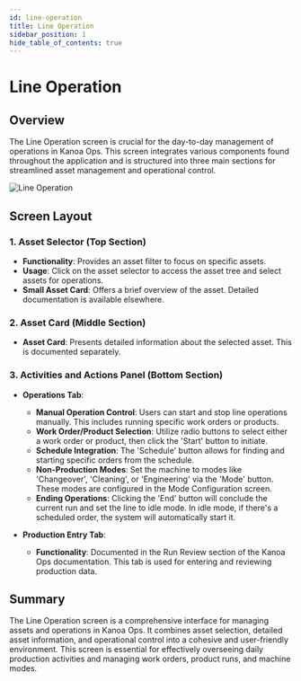 ```yaml
---
id: line-operation
title: Line Operation
sidebar_position: 1
hide_table_of_contents: true
---
```

# Line Operation

## Overview

The Line Operation screen is crucial for the day-to-day management of operations in Kanoa Ops. This screen integrates various components found throughout the application and is structured into three main sections for streamlined asset management and operational control.

![Line Operation](/img/ops-operations-line-operation.png)

## Screen Layout

### 1. Asset Selector (Top Section)
- **Functionality**: Provides an asset filter to focus on specific assets.
- **Usage**: Click on the asset selector to access the asset tree and select assets for operations.
- **Small Asset Card**: Offers a brief overview of the asset. Detailed documentation is available elsewhere.

### 2. Asset Card (Middle Section)
- **Asset Card**: Presents detailed information about the selected asset. This is documented separately.

### 3. Activities and Actions Panel (Bottom Section)
- **Operations Tab**: 
  - **Manual Operation Control**: Users can start and stop line operations manually. This includes running specific work orders or products.
  - **Work Order/Product Selection**: Utilize radio buttons to select either a work order or product, then click the 'Start' button to initiate.
  - **Schedule Integration**: The 'Schedule' button allows for finding and starting specific orders from the schedule.
  - **Non-Production Modes**: Set the machine to modes like 'Changeover', 'Cleaning', or 'Engineering' via the 'Mode' button. These modes are configured in the Mode Configuration screen.
  - **Ending Operations**: Clicking the 'End' button will conclude the current run and set the line to idle mode. In idle mode, if there's a scheduled order, the system will automatically start it.

- **Production Entry Tab**:
  - **Functionality**: Documented in the Run Review section of the Kanoa Ops documentation. This tab is used for entering and reviewing production data.

## Summary

The Line Operation screen is a comprehensive interface for managing assets and operations in Kanoa Ops. It combines asset selection, detailed asset information, and operational control into a cohesive and user-friendly environment. This screen is essential for effectively overseeing daily production activities and managing work orders, product runs, and machine modes.

